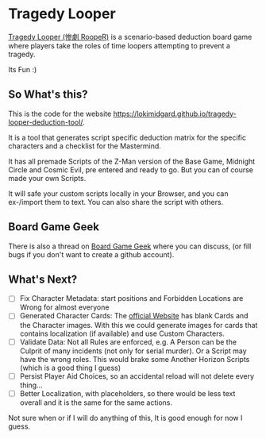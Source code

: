 # Tragedy Looper

[Tragedy Looper (惨劇 RoopeR)](https://boardgamegeek.com/boardgame/148319/tragedy-looper)
is a scenario-based deduction board game where players take the roles of time
loopers attempting to prevent a tragedy.

Its Fun :)

## So What's this?

This is the code for the website https://lokimidgard.github.io/tragedy-looper-deduction-tool/.

It is a tool that generates script specific deduction matrix for the specific
characters and a checklist for the Mastermind.

It has all premade Scripts of the Z-Man version of the Base Game, Midnight
Circle and Cosmic Evil, pre entered and ready to go. But you can of course made
your own Scripts.

It will safe your custom scripts locally in your Browser, and you can ex-/import
them to text. You can also share the script with others.

## Board Game Geek

There is also a thread on [Board Game Geek](https://boardgamegeek.com/thread/3066363/website-generate-script-specific-mastermind-and-pl) where you can discuss, (or fill bugs if you don't want to create a github account).

## What's Next?

- [ ] Fix Character Metadata: start positions and Forbidden Locations are Wrong for almost everyone
- [ ] Generated Character Cards: The
  [official Website](http://bakafire.main.jp/rooper/sr_dl_04_sozai.htm) has
  blank Cards and the Character images. With this we could generate images for
  cards that contains localization (if available) and use Custom Characters.
- [ ] Validate Data: Not all Rules are enforced, e.g. A Person can be the
  Culprit of many incidents (not only for serial murder). Or a Script may have
  the wrong roles. This would brake some Another Horizon Scripts (which is a good
  thing I guess)
- [ ] Persist Player Aid Choices, so an accidental reload will not delete every thing…
- [ ] Better Localization, with placeholders, so there would be less text overall and it is the same for the same actions.

Not sure when or if I will do anything of this, It is good enough for now I guess.
